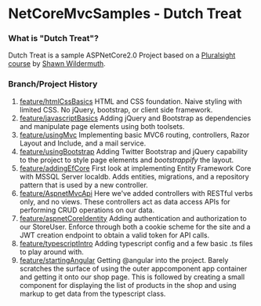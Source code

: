 # NetCoreMvcSamples - Dutch Treat

### What is "Dutch Treat"?

Dutch Treat is a sample ASPNetCore2.0 Project based on a [Pluralsight course](https://app.pluralsight.com/library/courses/aspnetcore-mvc-efcore-bootstrap-angular-web/) by [Shawn Wildermuth](https://wildermuth.com/).

### Branch/Project History

1. [feature/htmlCssBasics](https://github.com/justin-capalbo/NetCoreMvcSamples/tree/feature/htmlCssBasics) HTML and CSS foundation.  Naive styling with limited CSS.  No jQuery, bootstrap, or client side framework.
2. [feature/javascriptBasics](https://github.com/justin-capalbo/NetCoreMvcSamples/tree/feature/javascriptBasics) Adding jQuery and Bootstrap as dependencies and manipulate page elements using both toolsets.
3. [feature/usingMvc](https://github.com/justin-capalbo/NetCoreMvcSamples/tree/feature/usingMvc) Implementing basic MVC6 routing, controllers, Razor Layout and Include, and a mail service.
4. [feature/usingBootstrap](https://github.com/justin-capalbo/NetCoreMvcSamples/tree/feature/usingBootstrap) Adding Twitter Bootstrap and jQuery capability to the project to style page elements and _bootstrappify_ the layout.
5. [feature/addingEfCore](https://github.com/justin-capalbo/NetCoreMvcSamples/tree/feature/addingEfCore) First look at implementing Entity Framework Core with MSSQL Server localdb.  Adds entities, migrations, and a repository pattern that is used by a new controller.
6. [feature/AspnetMvcApi](https://github.com/justin-capalbo/NetCoreMvcSamples/tree/feature/AspnetMvcApi) Here we've added controllers with RESTful verbs only, and no views.  These controllers act as data access APIs for performing CRUD operations on our data.
7. [feature/aspnetCoreIdentity](https://github.com/justin-capalbo/NetCoreMvcSamples/tree/feature/aspnetCoreIdentity) Adding authentication and authorization to our StoreUser.  Enforce through both a cookie scheme for the site and a JWT creation endpoint to obtain a valid token for API calls.
8. [feature/typescriptIntro](https://github.com/justin-capalbo/NetCoreMvcSamples/tree/feature/typescriptIntro) Adding typescript config and a few basic .ts files to play around with.
9. [feature/startingAngular](https://github.com/justin-capalbo/NetCoreMvcSamples/tree/feature/startingAngular) Getting @angular into the project.  Barely scratches the surface of using the outer appcomponent app container and getting it onto our shop page.  This is followed by creating a small component for displaying the list of products in the shop and using markup to get data from the typescript class.


